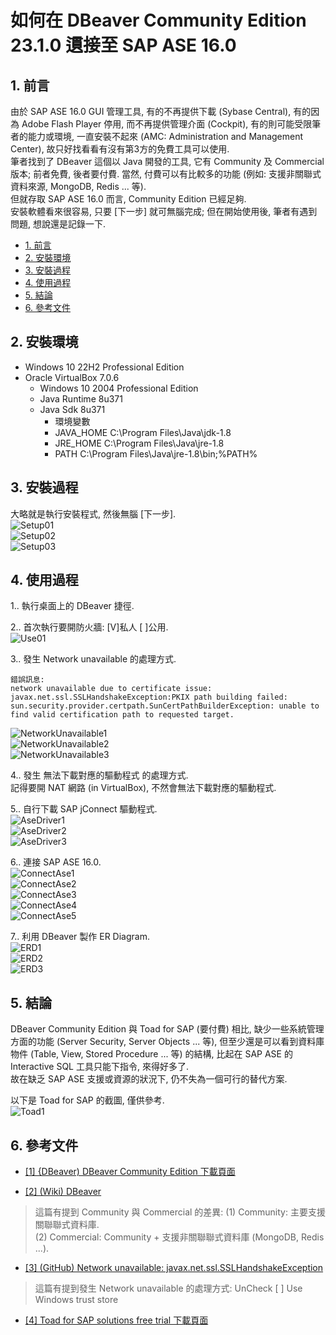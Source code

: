 # 如何在 DBeaver Community Edition 23.1.0 遦接至 SAP ASE 16.0

## 1. 前言
由於 SAP ASE 16.0 GUI 管理工具, 有的不再提供下載 (Sybase Central), 有的因為 Adobe Flash Player 停用, 而不再提供管理介面 (Cockpit), 有的則可能受限筆者的能力或環境, 一直安裝不起來 (AMC: Administration and Management Center), 故只好找看看有沒有第3方的免費工具可以使用.  
筆者找到了 DBeaver 這個以 Java 開發的工具, 它有 Community 及 Commercial 版本; 前者免費, 後者要付費. 當然, 付費可以有比較多的功能 (例如: 支援非關聯式資料來源, MongoDB, Redis ... 等).  
但就存取 SAP ASE 16.0 而言, Community Edition 已經足夠.  
安裝軟體看來很容易, 只要 [下一步] 就可無腦完成; 但在開始使用後, 筆者有遇到問題, 想說還是記錄一下. 

<!--more-->

* [1. 前言](#1-前言)  
* [2. 安裝環境](#2-安裝環境)  
* [3. 安裝過程](#3-安裝過程)  
* [4. 使用過程](#4-使用過程)  
* [5. 結論](#5-結論)  
* [6. 參考文件](#6-參考文件)  

## 2. 安裝環境
* Windows 10 22H2 Professional Edition  
* Oracle VirtualBox 7.0.6  
  * Windows 10 2004 Professional Edition  
  * Java Runtime 8u371  
  * Java Sdk 8u371  
    * 環境變數
    * JAVA_HOME   C:\Program Files\Java\jdk-1.8
    * JRE_HOME    C:\Program Files\Java\jre-1.8
    * PATH        C:\Program Files\Java\jre-1.8\bin;%PATH%


## 3. 安裝過程
大略就是執行安裝程式, 然後無腦 [下一步].  
![Setup01](pictures/01-setup-1.png)  
![Setup02](pictures/02-setup-2.png)  
![Setup03](pictures/03-setup-3.png)  


## 4. 使用過程

1.. 執行桌面上的 DBeaver 捷徑.  

2.. 首次執行要開防火牆: [V]私人 [ ]公用.  
![Use01](pictures/11-use-1.png)  

3.. 發生 Network unavailable 的處理方式.  
```plaintext
錯誤訊息:
network unavailable due to certificate issue:
javax.net.ssl.SSLHandshakeException:PKIX path building failed: sun.security.provider.certpath.SunCertPathBuilderException: unable to find valid certification path to requested target.
```
![NetworkUnavailable1](pictures/12-network-unavailable-1.png)  
![NetworkUnavailable2](pictures/12-network-unavailable-2.png)  
![NetworkUnavailable3](pictures/12-network-unavailable-3.png)  

4.. 發生 無法下載對應的驅動程式 的處理方式.  
記得要開 NAT 網路 (in VirtualBox), 不然會無法下載對應的驅動程式.  

5.. 自行下載 SAP jConnect 驅動程式.  
![AseDriver1](pictures/21-ase-driver-1.png)  
![AseDriver2](pictures/22-ase-driver-2.png)  
![AseDriver3](pictures/23-ase-driver-3.png)  

6.. 連接 SAP ASE 16.0.  
![ConnectAse1](pictures/31-connect-ase-1.png)  
![ConnectAse2](pictures/32-connect-ase-2.png)  
![ConnectAse3](pictures/33-connect-ase-3.png)  
![ConnectAse4](pictures/34-connect-ase-4.png)  
![ConnectAse5](pictures/35-connect-ase-5.png)  

7.. 利用 DBeaver 製作 ER Diagram.  
![ERD1](pictures/41-dbeaver-erd-1.png)  
![ERD2](pictures/42-dbeaver-erd-2.png)  
![ERD3](pictures/43-dbeaver-erd-3.png)  


## 5. 結論 
DBeaver Community Edition 與 Toad for SAP (要付費) 相比, 缺少一些系統管理方面的功能 (Server Security, Server Objects ... 等), 但至少還是可以看到資料庫物件 (Table, View, Stored Procedure ... 等) 的結構, 比起在 SAP ASE 的 Interactive SQL 工具只能下指令, 來得好多了.   
故在缺乏 SAP ASE 支援或資源的狀況下, 仍不失為一個可行的替代方案.  

以下是 Toad for SAP 的截圖, 僅供參考.  
![Toad1](pictures/51-toad-1.png)  


## 6. 參考文件

* <a href="https://dbeaver.io/download/" target="_blank">[1] {DBeaver) DBeaver Community Edition 下載頁面</a>

* <a href="https://en.wikipedia.org/wiki/DBeaver" target="_blank">[2] (Wiki) DBeaver</a>
> 這篇有提到 Community 與 Commercial 的差異:
> (1) Community: 主要支援關聯聯式資料庫.  
> (2) Commercial: Community + 支援非關聯聯式資料庫 (MongoDB, Redis ...).  

* <a href="https://github.com/dbeaver/dbeaver/issues/18175" target="_blank">[3] (GitHub) Network unavailable: javax.net.ssl.SSLHandshakeException</a>
> 這篇有提到發生 Network unavailable 的處理方式: UnCheck [ ] Use Windows trust store

* <a href="https://www.quest.com/register/55632/" target="_blank">[4] Toad for SAP solutions free trial 下載頁面</a>  





